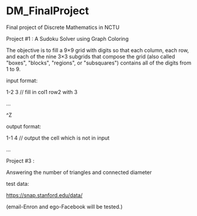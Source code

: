 # DM_FinalProject
Final project of Discrete Mathematics in NCTU

Project #1 : A Sudoku Solver using Graph Coloring

The objective is to fill a 9×9 grid with digits so that each column, each row, and each of the nine 3×3 subgrids that compose the grid (also called "boxes", "blocks", "regions", or "subsquares") contains all of the digits from 1 to 9.

input format:

1-2 3     // fill in col1 row2 with 3

...

^Z

output format:

1-1 4     // output the cell which is not in input

...

Project #3 : 

Answering the number of triangles and connected diameter

test data:

https://snap.stanford.edu/data/

(email-Enron and ego-Facebook will be tested.)
